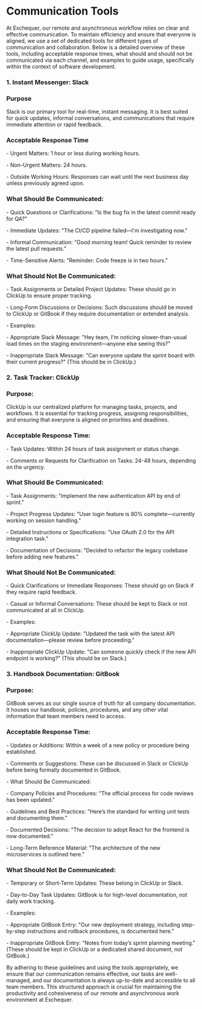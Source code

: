 # Communication Tools

At Exchequer, our remote and asynchronous workflow relies on clear and effective communication. To maintain efficiency and ensure that everyone is aligned, we use a set of dedicated tools for different types of communication and collaboration. Below is a detailed overview of these tools, including acceptable response times, what should and should not be communicated via each channel, and examples to guide usage, specifically within the context of software development.

### 1. Instant Messenger: Slack <a href="#id-17q8xwz79v3s" id="id-17q8xwz79v3s"></a>

### Purpose <a href="#yq536klt3dou" id="yq536klt3dou"></a>

Slack is our primary tool for real-time, instant messaging. It is best suited for quick updates, informal conversations, and communications that require immediate attention or rapid feedback.

### Acceptable Response Time <a href="#otrljzvjjd9g" id="otrljzvjjd9g"></a>

\- Urgent Matters: 1 hour or less during working hours.

\- Non-Urgent Matters: 24 hours.

\- Outside Working Hours: Responses can wait until the next business day unless previously agreed upon.

### What Should Be Communicated: <a href="#id-53u0ji8z5sqf" id="id-53u0ji8z5sqf"></a>

\- Quick Questions or Clarifications: "Is the bug fix in the latest commit ready for QA?"

\- Immediate Updates: "The CI/CD pipeline failed—I'm investigating now."

\- Informal Communication: "Good morning team! Quick reminder to review the latest pull requests."

\- Time-Sensitive Alerts: "Reminder: Code freeze is in two hours."

### What Should Not Be Communicated: <a href="#q870qvxpimza" id="q870qvxpimza"></a>

\- Task Assignments or Detailed Project Updates: These should go in ClickUp to ensure proper tracking.

\- Long-Form Discussions or Decisions: Such discussions should be moved to ClickUp or GitBook if they require documentation or extended analysis.

\- Examples:

\- Appropriate Slack Message: "Hey team, I'm noticing slower-than-usual load times on the staging environment—anyone else seeing this?"

\- Inappropriate Slack Message: "Can everyone update the sprint board with their current progress?" (This should be in ClickUp.)

### 2. Task Tracker: ClickUp <a href="#z2917rhszepw" id="z2917rhszepw"></a>

### Purpose: <a href="#t7tst7pehd2x" id="t7tst7pehd2x"></a>

ClickUp is our centralized platform for managing tasks, projects, and workflows. It is essential for tracking progress, assigning responsibilities, and ensuring that everyone is aligned on priorities and deadlines.

### Acceptable Response Time: <a href="#ye5pid47c9zv" id="ye5pid47c9zv"></a>

\- Task Updates: Within 24 hours of task assignment or status change.

\- Comments or Requests for Clarification on Tasks: 24-48 hours, depending on the urgency.

### What Should Be Communicated: <a href="#p5wcs26xqatj" id="p5wcs26xqatj"></a>

\- Task Assignments: "Implement the new authentication API by end of sprint."

\- Project Progress Updates: "User login feature is 80% complete—currently working on session handling."

\- Detailed Instructions or Specifications: "Use OAuth 2.0 for the API integration task."

\- Documentation of Decisions: "Decided to refactor the legacy codebase before adding new features."

### What Should Not Be Communicated: <a href="#id-17klgfuedamy" id="id-17klgfuedamy"></a>

\- Quick Clarifications or Immediate Responses: These should go on Slack if they require rapid feedback.

\- Casual or Informal Conversations: These should be kept to Slack or not communicated at all in ClickUp.

\- Examples:

\- Appropriate ClickUp Update: "Updated the task with the latest API documentation—please review before proceeding."

\- Inappropriate ClickUp Update: "Can someone quickly check if the new API endpoint is working?" (This should be on Slack.)

### 3. Handbook Documentation: GitBook <a href="#ydxe6s54tv57" id="ydxe6s54tv57"></a>

### Purpose: <a href="#tl3xojbxsf52" id="tl3xojbxsf52"></a>

GitBook serves as our single source of truth for all company documentation. It houses our handbook, policies, procedures, and any other vital information that team members need to access.

### Acceptable Response Time: <a href="#h4wxqz76xsdn" id="h4wxqz76xsdn"></a>

\- Updates or Additions: Within a week of a new policy or procedure being established.

\- Comments or Suggestions: These can be discussed in Slack or ClickUp before being formally documented in GitBook.

\- What Should Be Communicated:

\- Company Policies and Procedures: "The official process for code reviews has been updated."

\- Guidelines and Best Practices: "Here’s the standard for writing unit tests and documenting them."

\- Documented Decisions: "The decision to adopt React for the frontend is now documented."

\- Long-Term Reference Material: "The architecture of the new microservices is outlined here."

### What Should Not Be Communicated: <a href="#j9h8g8a72t9q" id="j9h8g8a72t9q"></a>

\- Temporary or Short-Term Updates: These belong in ClickUp or Slack.

\- Day-to-Day Task Updates: GitBook is for high-level documentation, not daily work tracking.

\- Examples:

\- Appropriate GitBook Entry: "Our new deployment strategy, including step-by-step instructions and rollback procedures, is documented here."

\- Inappropriate GitBook Entry: "Notes from today’s sprint planning meeting." (These should be kept in ClickUp or a dedicated shared document, not GitBook.)

By adhering to these guidelines and using the tools appropriately, we ensure that our communication remains effective, our tasks are well-managed, and our documentation is always up-to-date and accessible to all team members. This structured approach is crucial for maintaining the productivity and cohesiveness of our remote and asynchronous work environment at Exchequer.

